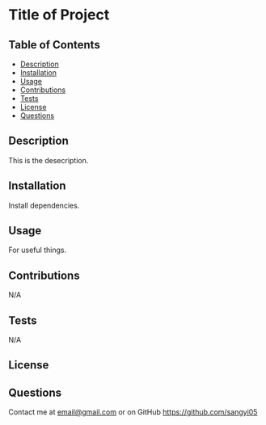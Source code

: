
  # Title of Project

  ## Table of Contents
  * [Description](#Description)
  * [Installation](#Installation)
  * [Usage](#Usage)
  * [Contributions](#Contributions)
  * [Tests](#Tests)
  * [License](#License)
  * [Questions](#Questions)

  ## Description
  This is the desecription.

  ## Installation
  Install dependencies.

  ## Usage
  For useful things. 

  ## Contributions
  N/A

  ## Tests
  N/A

  ## License
  

  ## Questions

  Contact me at email@gmail.com or on GitHub https://github.com/sangyi05


